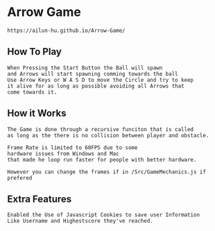 # Arrow Game

    https://ailun-hu.github.io/Arrow-Game/

## How To Play

    When Pressing the Start Button the Ball will spawn
    and Arrows will start spawning comming towards the ball
    Use Arrow Keys or W A S D to move the Circle and try to keep
    it alive for as long as possible avoiding all Arrows that 
    come towards it.

## How it Works
    
    The Game is done through a recursive funciton that is called
    as long as the there is no collision between player and obstacle.

    Frame Rate is limited to 60FPS due to some 
    hardware issues from Windows and Mac 
    that made he loop run faster for people with better hardware.

    However you can change the frames if in /Src/GameMechanics.js if prefered


## Extra Features

    Enabled the Use of Javascript Cookies to save user Information
    Like Username and Highestscore they've reached.
    




    
